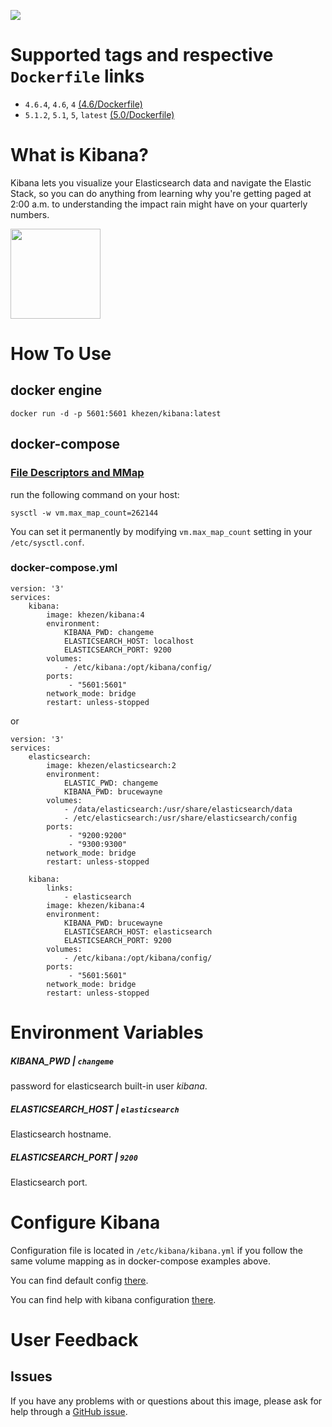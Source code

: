 [![](https://images.microbadger.com/badges/image/khezen/kibana.svg)](https://hub.docker.com/r/khezen/kibana/)
# Supported tags and respective `Dockerfile` links

* `4.6.4`, `4.6`, `4` [(4.6/Dockerfile)](https://github.com/Khezen/docker-kibana/blob/4.6/Dockerfile)
* `5.1.2`, `5.1`, `5`, `latest` [(5.0/Dockerfile)](https://github.com/Khezen/docker-kibana/blob/5.1/Dockerfile)

# What is Kibana?
Kibana lets you visualize your Elasticsearch data and navigate the Elastic Stack, so you can do anything from learning why you're getting paged at 2:00 a.m. to understanding the impact rain might have on your quarterly numbers.

[<img src="https://static-www.elastic.co/fr/assets/blt282ae2420e32fc38/icon-kibana-bb.svg?q=802" width="144" height="144">](https://www.elastic.co/fr/products/kibana)

# How To Use

## docker engine

```
docker run -d -p 5601:5601 khezen/kibana:latest   
```

## docker-compose

### [File Descriptors and MMap](https://www.elastic.co/guide/en/elasticsearch/guide/current/_file_descriptors_and_mmap.html)

run the following command on your host:
```
sysctl -w vm.max_map_count=262144
```
You can set it permanently by modifying `vm.max_map_count` setting in your `/etc/sysctl.conf`.

### docker-compose.yml
```
version: '3'
services:
    kibana:
        image: khezen/kibana:4
        environment:
            KIBANA_PWD: changeme
            ELASTICSEARCH_HOST: localhost
            ELASTICSEARCH_PORT: 9200
        volumes:
            - /etc/kibana:/opt/kibana/config/
        ports:
             - "5601:5601"
        network_mode: bridge
        restart: unless-stopped
```

or

```
version: '3'
services:
    elasticsearch:
        image: khezen/elasticsearch:2
        environment:
            ELASTIC_PWD: changeme
            KIBANA_PWD: brucewayne
        volumes:
            - /data/elasticsearch:/usr/share/elasticsearch/data
            - /etc/elasticsearch:/usr/share/elasticsearch/config 
        ports:
             - "9200:9200"
             - "9300:9300"
        network_mode: bridge
        restart: unless-stopped

    kibana:
        links:
            - elasticsearch
        image: khezen/kibana:4
        environment:
            KIBANA_PWD: brucewayne
            ELASTICSEARCH_HOST: elasticsearch
            ELASTICSEARCH_PORT: 9200
        volumes:
            - /etc/kibana:/opt/kibana/config/
        ports:
             - "5601:5601"
        network_mode: bridge
        restart: unless-stopped

```
# Environment Variables

##### KIBANA_PWD | `changeme`
password for elasticsearch built-in user *kibana*.

##### ELASTICSEARCH_HOST | `elasticsearch`
Elasticsearch hostname.

##### ELASTICSEARCH_PORT | `9200`
Elasticsearch port.

# Configure Kibana

Configuration file is located in `/etc/kibana/kibana.yml` if you follow the same volume mapping as in docker-compose examples above.

You can find default config [there](https://github.com/Khezen/docker-kibana/blob/master/config/default.yml).

You can find help with kibana configuration [there](https://www.elastic.co/guide/en/kibana/current/settings.html).

# User Feedback
## Issues
If you have any problems with or questions about this image, please ask for help through a [GitHub issue](https://github.com/Khezen/docker-kibana/issues).